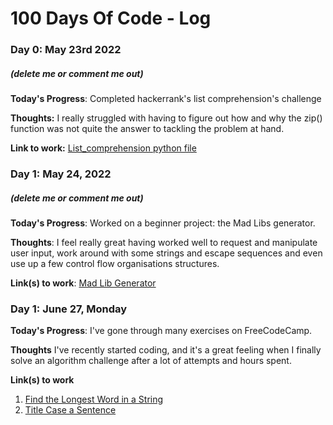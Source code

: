 # 100 Days Of Code - Log

### Day 0: May 23rd 2022 
##### (delete me or comment me out)

**Today's Progress**: Completed hackerrank's list comprehension's challenge

**Thoughts:** I really struggled with having to figure out how and why the zip() function was not quite the answer to tackling the problem at hand.

**Link to work:** [List_comprehension python file](https://github.com/shawnkiplagat69/Day-0-of-100days-of-code)

### Day 1: May 24, 2022
##### (delete me or comment me out)

**Today's Progress**: Worked on a beginner project: the Mad Libs generator.

**Thoughts**: I feel really great having worked well to request and manipulate user input, work around with some strings and escape sequences and even use up a few control flow organisations structures.

**Link(s) to work**: [Mad Lib Generator](https://github.com/shawnkiplagat69/Day-1-of-100daysofcode)


### Day 1: June 27, Monday

**Today's Progress**: I've gone through many exercises on FreeCodeCamp.

**Thoughts** I've recently started coding, and it's a great feeling when I finally solve an algorithm challenge after a lot of attempts and hours spent.

**Link(s) to work**
1. [Find the Longest Word in a String](https://www.freecodecamp.com/challenges/find-the-longest-word-in-a-string)
2. [Title Case a Sentence](https://www.freecodecamp.com/challenges/title-case-a-sentence)
